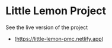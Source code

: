 # Little Lemon Project

See the live version of the project
- (https://little-lemon-pmc.netlify.app)
